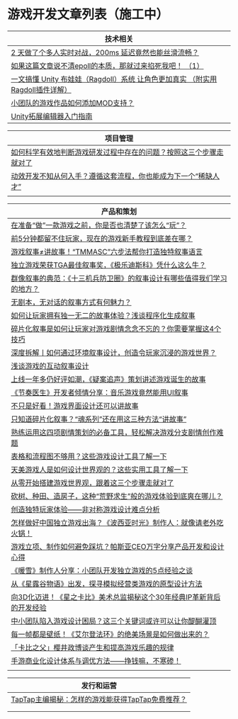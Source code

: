 # 游戏开发文章列表（施工中）

| 技术相关                                                                                         |
| -------------------------------------------------------------------------------------------- |
| [2 天做了个多人实时对战，200ms 延迟竟然也能丝滑流畅？](https://mp.weixin.qq.com/s/V1YWPF5LmY-l1L5LF2nR3A)          |
| [如果这篇文章说不清epoll的本质，那就过来掐死我吧！ （1）](https://zhuanlan.zhihu.com/p/63179839)                     |
| [一文搞懂 Unity 布娃娃（Ragdoll）系统 让角色更加真实 （附实用Ragdoll插件详解）](https://zhuanlan.zhihu.com/p/411635857) |
| [小团队的游戏作品如何添加MOD支持？](https://zhuanlan.zhihu.com/p/451445398)                                 |
| [Unity拓展编辑器入门指南](https://zhuanlan.zhihu.com/p/109328430)                                     |

| 项目管理                                                                                   |
| -------------------------------------------------------------------------------------- |
| [如何科学有效地判断游戏研发过程中存在的问题？按照这三个步骤走就对了](https://mp.weixin.qq.com/s/Ui-wbcNVHGi4cm03RbJ6WA) |
| [动效开发不知从何入手？遵循这套流程，你也能成为下一个“稀缺人才”](https://mp.weixin.qq.com/s/BwG6O9uAc11aZ5-7r7PSvA)  |
|                                                                                        |

| 产品和策划                                                                                                                                                                      |
| -------------------------------------------------------------------------------------------------------------------------------------------------------------------------- |
| [在准备“做”一款游戏之前，你是否也清楚了该怎么“玩”？](https://mp.weixin.qq.com/s/wY-DkYOaar1Z3Hy4eBPebg)                                                                                           |
| [前5分钟都留不住玩家，现在的游戏新手教程到底差在哪？](https://mp.weixin.qq.com/s/zrn0ffxkOc-0J6QYluYHYg)                                                                                            |
| [游戏叙事≠讲故事！“TMMASC”六步法帮你打造独特叙事语言](https://mp.weixin.qq.com/s?__biz=MzA4MDc5OTg5MA==&mid=2650612906&idx=1&sn=f2ccb6275f0efa01a32f5c712ecf4eb6&scene=21#wechat_redirect)      |
| [独立游戏荣获TGA最佳叙事奖，《极乐迪斯科》凭什么这么牛？](https://mp.weixin.qq.com/s?__biz=MzA4MDc5OTg5MA==&mid=2650630883&idx=1&sn=baebbc0663e73ef7e13ad926335ef399&scene=21#wechat_redirect)       |
| [群像叙事的典范：《十三机兵防卫圈》的叙事设计有哪些值得我们学习的地方？](https://mp.weixin.qq.com/s?__biz=MzA4MDc5OTg5MA==&mid=2650646645&idx=1&sn=4f45fd53cd294301442e1d67e826d0f0&scene=21#wechat_redirect) |
| [无剧本，无对话的叙事方式有何魅力？](https://mp.weixin.qq.com/s?__biz=MzA4MDc5OTg5MA==&mid=2650634679&idx=1&sn=2fd0cfd45d03936a5219c948fedf6e39&scene=21#wechat_redirect)                   |
| [如何让玩家拥有独一无二的故事体验？浅谈程序化生成叙事](https://mp.weixin.qq.com/s?__biz=MzA4MDc5OTg5MA==&mid=2650624128&idx=1&sn=33beab8df2f8ed07f146c07ce79e08cb&scene=21#wechat_redirect)          |
| [碎片化叙事是如何让玩家对游戏剧情念念不忘的？你需要掌握这4个技巧](https://mp.weixin.qq.com/s?__biz=MzA4MDc5OTg5MA==&mid=2650631507&idx=1&sn=904933ac8ee36836be0bfec7e57eba50&scene=21#wechat_redirect)    |
| [深度拆解丨如何通过环境叙事设计，创造令玩家沉浸的游戏世界？](https://mp.weixin.qq.com/s?__biz=MzA4MDc5OTg5MA==&mid=2650622353&idx=1&sn=c3d8c624ff19b122b4a589a9b300a448&scene=21#wechat_redirect)       |
| [浅谈游戏的互动叙事设计](https://mp.weixin.qq.com/s?__biz=MzA4MDc5OTg5MA==&mid=2650608175&idx=1&sn=9eee324e9e59289a2c522caae326136c&scene=21#wechat_redirect)                         |
| [上线一年多仍好评如潮，《疑案追声》策划讲述游戏诞生的故事](https://mp.weixin.qq.com/s?__biz=MzA4MDc5OTg5MA==&mid=2650617695&idx=1&sn=01c2f3fcadeafb69e98be497458c971f&scene=21#wechat_redirect)        |
| [《节奏医生》开发者倾情分享：音乐游戏竟然能用UI叙事](https://mp.weixin.qq.com/s?__biz=MzA4MDc5OTg5MA==&mid=2650640568&idx=1&sn=ec65e31bae32f22d42468b501e1495aa&scene=21#wechat_redirect)          |
| [不只是好看！游戏界面设计还可以讲故事](https://mp.weixin.qq.com/s?__biz=MzA4MDc5OTg5MA==&mid=2650613360&idx=1&sn=9e9e35c5d2ec370f2b9429561354160b&scene=21#wechat_redirect)                  |
| [只知道碎片化叙事？“魂系列”还在用这三种方法“讲故事”](https://mp.weixin.qq.com/s?__biz=MzA4MDc5OTg5MA==&mid=2650661000&idx=1&sn=ac561b31e50dca71a769a41fe491b833&scene=21#wechat_redirect)         |
| [熟练运用这四项剧情策划的必备工具，轻松解决游戏分支剧情创作难题](https://mp.weixin.qq.com/s?__biz=MzA4MDc5OTg5MA==&mid=2650630710&idx=1&sn=99da91ad334a0724c7786b02c823777f&scene=21#wechat_redirect)     |
| [表格和流程图不够用？这些游戏设计工具了解一下](https://mp.weixin.qq.com/s?__biz=MzA4MDc5OTg5MA==&mid=2650610803&idx=1&sn=6757aaef3416199368596cdc3445a0a5&scene=21#wechat_redirect)              |
| [天美游戏人是如何设计世界观的？这些实用工具了解一下](https://mp.weixin.qq.com/s?__biz=MzA4MDc5OTg5MA==&mid=2650616054&idx=1&sn=990bee75c3d7424b3f5e818da019f0f7&scene=21#wechat_redirect)           |
| [从零开始搭建游戏世界观，跟着这三个步骤走就对了](https://mp.weixin.qq.com/s/hJx4mjWBfHUvzeMT3TWdqA)                                                                                               |
| [砍树、种田、造房子，这种“荒野求生”般的游戏体验到底爽在哪儿？](https://mp.weixin.qq.com/s/0l7ACwHY5UrK_3ljZyGCGw)                                                                                       |
| [创造独特玩家体验——非对称游戏设计难点分析](https://mp.weixin.qq.com/s/KFDkXzFGcg6Xwmw-T6LPhA)                                                                                                 |
| [怎样做好中国独立游戏出海？《波西亚时光》制作人：就像请老外吃火锅！](https://mp.weixin.qq.com/s/hYoyipVAWvnQKFYnGL7dKg)                                                                                     |
| [游戏立项、制作如何避免踩坑？帕斯亚CEO万字分享产品开发和设计心得](https://mp.weixin.qq.com/s/Mb8HvKYMTp_keH6tDLjJpQ)                                                                                     |
| [《暖雪》制作人分享：小团队开发独立游戏的5点经验之谈](https://mp.weixin.qq.com/s/VSbDmPZLcj2uPszhzNJimw)                                                                                            |
| [从《星露谷物语》出发，探寻模拟经营类游戏的原型设计方法](https://mp.weixin.qq.com/s/VYSjfU5Ix3TbATE7Xbv_bg)                                                                                           |
| [向3D化迈进！《星之卡比》美术总监揭秘这个30年经典IP革新背后的开发经验](https://mp.weixin.qq.com/s/A53n_64mzbx_Numnsd0BSQ)                                                                                 |
| [中小团队陷入游戏设计困局？这三个关键词或许可以让你醍醐灌顶](https://mp.weixin.qq.com/s/eW2k7H1X2cLO4pky80eMcg)                                                                                         |
| [每一帧都是壁纸！《艾尔登法环》的绝美场景是如何做出来的？](https://mp.weixin.qq.com/s/vaIFA1aH4-tcvnDRJv4TUA)                                                                                          |
| [「卡比之父」樱井政博谈产生和提高游戏乐趣的规律](https://www.gameres.com/897561.html)                                                                                                             |
| [手游商业化设计体系与调优方法——挣钱嘛，不寒碜！](https://zhuanlan.zhihu.com/p/554330902)                                                                                                         |
|                                                                                                                                                                            |

| 发行和运营                                                                               |
| ----------------------------------------------------------------------------------- |
| [TapTap主编揭秘：怎样的游戏能获得TapTap免费推荐？](https://mp.weixin.qq.com/s/itgMz4rYFkkV6x2DcfimfQ) |
|                                                                                     |
|                                                                                     |